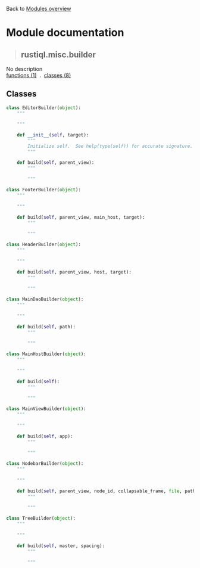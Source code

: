 Back to [Modules overview](https://github.com/pyrustic/rustiql/blob/master/docs/modules/README.md)
  
# Module documentation
>## rustiql.misc.builder
No description
<br>
[functions (1)](https://github.com/pyrustic/rustiql/blob/master/docs/modules/content/rustiql.misc.builder/functions.md) &nbsp;.&nbsp; [classes (8)](https://github.com/pyrustic/rustiql/blob/master/docs/modules/content/rustiql.misc.builder/classes.md)


## Classes
```python
class EditorBuilder(object):
    """
    
    """

    def __init__(self, target):
        """
        Initialize self.  See help(type(self)) for accurate signature.
        """

    def build(self, parent_view):
        """
        
        """

```

```python
class FooterBuilder(object):
    """
    
    """

    def build(self, parent_view, main_host, target):
        """
        
        """

```

```python
class HeaderBuilder(object):
    """
    
    """

    def build(self, parent_view, host, target):
        """
        
        """

```

```python
class MainDaoBuilder(object):
    """
    
    """

    def build(self, path):
        """
        
        """

```

```python
class MainHostBuilder(object):
    """
    
    """

    def build(self):
        """
        
        """

```

```python
class MainViewBuilder(object):
    """
    
    """

    def build(self, app):
        """
        
        """

```

```python
class NodebarBuilder(object):
    """
    
    """

    def build(self, parent_view, node_id, collapsable_frame, file, path, real_path, result, datatype, description):
        """
        
        """

```

```python
class TreeBuilder(object):
    """
    
    """

    def build(self, master, spacing):
        """
        
        """

```


